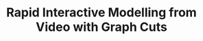 ---
title: "Rapid Interactive Modelling from Video with Graph Cuts"
year: 2006
pdf_url: "http://www.robots.ox.ac.uk/~phst/Papers/2006/Eurographics/EurographicsShortFinal.pdf"
category: "vision"
author_list: "Anton van den Hengel, Anthony Dick, Thorsten Thorm&#228;hlen, Ben Ward, Philip H.S. Torr"
grant: "NULL"
pub_in: "In Proceedings Eurographics"
---